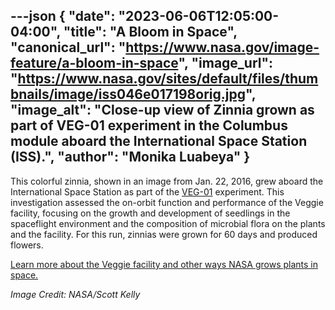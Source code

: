 ---json
{
  "date": "2023-06-06T12:05:00-04:00",
  "title": "A Bloom in Space",
  "canonical_url": "https://www.nasa.gov/image-feature/a-bloom-in-space",
  "image_url": "https://www.nasa.gov/sites/default/files/thumbnails/image/iss046e017198orig.jpg",
  "image_alt": "Close-up view of Zinnia grown as part of VEG-01 experiment in the Columbus module aboard the International Space Station (ISS).",
  "author": "Monika Luabeya"
}
---

This colorful zinnia, shown in an image from Jan. 22, 2016, grew aboard the International Space Station as part of the [VEG-01](https://www.nasa.gov/mission_pages/station/research/experiments/explorer/Investigation.html?#id=842) experiment. This investigation assessed the on-orbit function and performance of the Veggie facility, focusing on the growth and development of seedlings in the spaceflight environment and the composition of microbial flora on the plants and the facility. For this run, zinnias were grown for 60 days and produced flowers.

[Learn more about the Veggie facility and other ways NASA grows plants in space.](https://www.nasa.gov/content/growing-plants-in-space)

_Image Credit: NASA/Scott Kelly_
